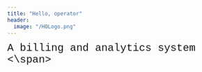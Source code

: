 ```yaml
---
title: "Hello, operator"
header:
  image: "/HOLogo.png"
---
```


<span style="font-family:Courier; font-size:18pt;"> A billing and analytics system <\span>
